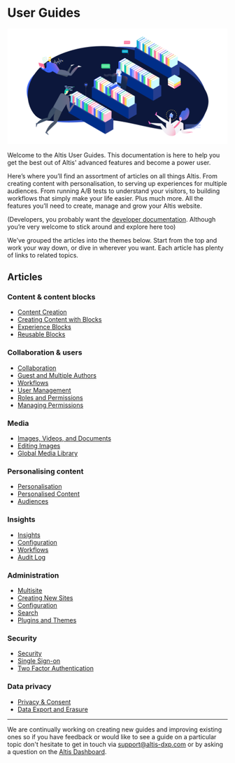 # User Guides

![](./assets/banner-welcome.png)

Welcome to the Altis User Guides. This documentation is here to help you get the best out of Altis' advanced features and become a power user.

Here’s where you’ll find an assortment of articles on all things Altis. From creating content with personalisation, to serving up experiences for multiple audiences. From running A/B tests to understand your visitors, to building workflows that simply make your life easier. Plus much more. All the features you’ll need to create, manage and grow your Altis website.

(Developers, you probably want the [developer documentation](https://docs.altis-dxp.com/). Although you’re very welcome to stick around and explore here too)

We’ve grouped the articles into the themes below. Start from the top and work your way down, or dive in wherever you want. Each article has plenty of links to related topics.

## Articles
### Content & content blocks
- [Content Creation](content-and-content-blocks/content-creation.md)
- [Creating Content with Blocks](content-and-content-blocks/creating-content-with-blocks.md)
- [Experience Blocks](content-and-content-blocks/experience-blocks.md)
- [Reusable Blocks](content-and-content-blocks/reusable-blocks.md)

### Collaboration & users
- [Collaboration](collaboration-and-users/collaboration.md)
- [Guest and Multiple Authors](collaboration-and-users/guest-and-multiple-authors.md)
- [Workflows](collaboration-and-users/workflows.md)
- [User Management](collaboration-and-users/user-management.md)
- [Roles and Permissions](collaboration-and-users/roles-and-permissions.md)
- [Managing Permissions](collaboration-and-users/managing-permissions.md)

### Media
- [Images, Videos, and Documents](media/images-videos-and-documents.md)
- [Editing Images](media/editing-images.md)
- [Global Media Library](media/global-media-library.md)

### Personalising content
- [Personalisation](personalising-content/personalisation.md)
- [Personalised Content](personalising-content/personalised-content.md)
- [Audiences](personalising-content/audiences.md)


### Insights
- [Insights](insights/insights.md)
- [Configuration](insights/configuration.md)
- [Workflows](insights/workflows.md)
- [Audit Log](insights/audit-log.md)

### Administration
- [Multisite](administration/multisite.md)
- [Creating New Sites](administration/creating-new-sites.md)
- [Configuration](administration/configuration.md)
- [Search](administration/search.md)
- [Plugins and Themes](administration/plugins-and-themes.md)

### Security
- [Security](security/security.md)
- [Single Sign-on](security/single-sign-on.md)
- [Two Factor Authentication](security/two-factor-authentication.md)

### Data privacy
- [Privacy & Consent](data-privacy/privacy-and-consent.md)
- [Data Export and Erasure](data-privacy/data-export-and-erasure.md)

---
We are continually working on creating new guides and improving existing ones so if you have feedback or would like to see a guide on a particular topic don't hesitate to get in touch via [support@altis-dxp.com](mailto://support@altis-dxp.com) or by asking a question on the [Altis Dashboard](https://dashboard.altis-dxp.com/#/support/new/question).
